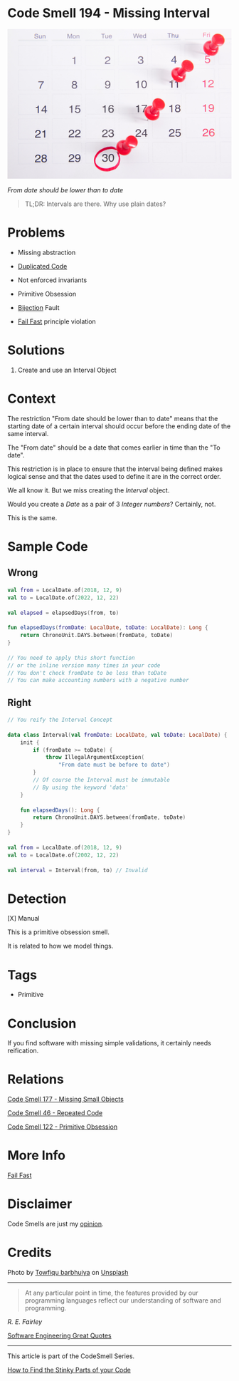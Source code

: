 # Code Smell 194 - Missing Interval
            
![Code Smell 194 - Missing Interval](Code%20Smell%20194%20-%20Missing%20Interval.jpg)

*From date should be lower than to date*

> TL;DR: Intervals are there. Why use plain dates?

# Problems

- Missing abstraction

- [Duplicated Code](https://github.com/mcsee/Software-Design-Articles/tree/main/Articles/Code%20Smells/Code%20Smell%2046%20-%20Repeated%20Code/readme.md)

- Not enforced invariants

- Primitive Obsession

- [Bijection](https://github.com/mcsee/Software-Design-Articles/tree/main/Articles/Theory/The%20One%20and%20Only%20Software%20Design%20Principle/readme.md) Fault

- [Fail Fast](https://github.com/mcsee/Software-Design-Articles/tree/main/Articles/Theory/Fail%20Fast/readme.md) principle violation

# Solutions

1. Create and use an Interval Object

# Context

The restriction "From date should be lower than to date" means that the starting date of a certain interval should occur before the ending date of the same interval.

The "From date" should be a date that comes earlier in time than the "To date". 

This restriction is in place to ensure that the interval being defined makes logical sense and that the dates used to define it are in the correct order.

We all know it. But we miss creating the *Interval* object.

Would you create a *Date* as a pair of 3 *Integer numbers*? Certainly, not. 

This is the same. 

# Sample Code

## Wrong

<!-- [Gist Url](https://gist.github.com/mcsee/1e7dafa0143427c7e381017d77da987e) -->

```kotlin
val from = LocalDate.of(2018, 12, 9)
val to = LocalDate.of(2022, 12, 22)

val elapsed = elapsedDays(from, to)
    
fun elapsedDays(fromDate: LocalDate, toDate: LocalDate): Long {
    return ChronoUnit.DAYS.between(fromDate, toDate)
}

// You need to apply this short function 
// or the inline version many times in your code
// You don't check fromDate to be less than toDate
// You can make accounting numbers with a negative number
```

## Right

<!-- [Gist Url](https://gist.github.com/mcsee/cff12c234110259b3b39b6a0122e1b76) -->

```kotlin
// You reify the Interval Concept

data class Interval(val fromDate: LocalDate, val toDate: LocalDate) {
    init {
        if (fromDate >= toDate) {
            throw IllegalArgumentException(
                "From date must be before to date")
        }
        // Of course the Interval must be immutable
        // By using the keyword 'data'
    }

    fun elapsedDays(): Long {
        return ChronoUnit.DAYS.between(fromDate, toDate)
    }
}

val from = LocalDate.of(2018, 12, 9)
val to = LocalDate.of(2002, 12, 22)

val interval = Interval(from, to) // Invalid
```

# Detection

[X] Manual

This is a primitive obsession smell.

It is related to how we model things.

# Tags

- Primitive

# Conclusion

If you find software with missing simple validations, it certainly needs reification.

# Relations

[Code Smell 177 - Missing Small Objects](https://github.com/mcsee/Software-Design-Articles/tree/main/Articles/Code%20Smells/Code%20Smell%20177%20-%20Missing%20Small%20Objects/readme.md)

[Code Smell 46 - Repeated Code](https://github.com/mcsee/Software-Design-Articles/tree/main/Articles/Code%20Smells/Code%20Smell%2046%20-%20Repeated%20Code/readme.md)

[Code Smell 122 - Primitive Obsession](https://github.com/mcsee/Software-Design-Articles/tree/main/Articles/Code%20Smells/Code%20Smell%20122%20-%20Primitive%20Obsession/readme.md)

# More Info

[Fail Fast](https://github.com/mcsee/Software-Design-Articles/tree/main/Articles/Theory/Fail%20Fast/readme.md)

# Disclaimer

Code Smells are just my [opinion](https://github.com/mcsee/Software-Design-Articles/tree/main/Articles/Blogging/I%20Wrote%20More%20than%2090%20Articles%20on%202021%20Here%20is%20What%20I%20Learned/readme.md).

# Credits

Photo by [Towfiqu barbhuiya](https://unsplash.com/@towfiqu999999) on [Unsplash](https://unsplash.com/photos/bwOAixLG0uc)  
  
* * *

> At any particular point in time, the features provided by our programming languages reflect our understanding of software and programming.

_R. E. Fairley_
 
[Software Engineering Great Quotes](https://github.com/mcsee/Software-Design-Articles/tree/main/Articles/Quotes/Software%20Engineering%20Great%20Quotes/readme.md)

* * *

This article is part of the CodeSmell Series.

[How to Find the Stinky Parts of your Code](https://github.com/mcsee/Software-Design-Articles/tree/main/Articles/Code%20Smells/How%20to%20Find%20the%20Stinky%20parts%20of%20your%20Code/readme.md)